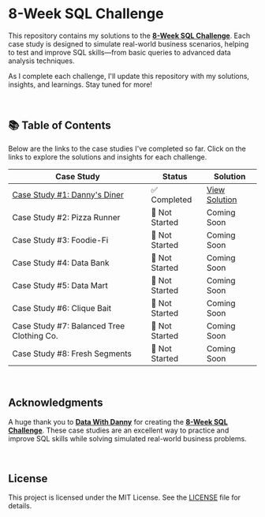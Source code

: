 # 8-Week SQL Challenge

This repository contains my solutions to the **[8-Week SQL Challenge](https://8weeksqlchallenge.com)**. Each case study is designed to simulate real-world business scenarios, helping to test and improve SQL skills—from basic queries to advanced data analysis techniques.

As I complete each challenge, I'll update this repository with my solutions, insights, and learnings. Stay tuned for more!

<br>

## 📚 Table of Contents

Below are the links to the case studies I've completed so far. Click on the links to explore the solutions and insights for each challenge.

| Case Study | Status | Solution |
|------------|--------|----------|
| [Case Study #1: Danny's Diner](#case-study-1-dannys-diner) | ✅ Completed | [View Solution](#case-study-1-dannys-diner) |
| Case Study #2: Pizza Runner | 🚧 Not Started | Coming Soon |
| Case Study #3: Foodie-Fi | 🚧 Not Started | Coming Soon |
| Case Study #4: Data Bank | 🚧 Not Started | Coming Soon |
| Case Study #5: Data Mart | 🚧 Not Started | Coming Soon |
| Case Study #6: Clique Bait | 🚧 Not Started | Coming Soon |
| Case Study #7: Balanced Tree Clothing Co. | 🚧 Not Started | Coming Soon |
| Case Study #8: Fresh Segments | 🚧 Not Started | Coming Soon |

<br>

## Acknowledgments
A huge thank you to **[Data With Danny](https://www.datawithdanny.com/)** for creating the **[8-Week SQL Challenge](https://8weeksqlchallenge.com)**. These case studies are an excellent way to practice and improve SQL skills while solving simulated real-world business problems.

<br>

## License
This project is licensed under the MIT License. See the [LICENSE](LICENSE) file for details.
